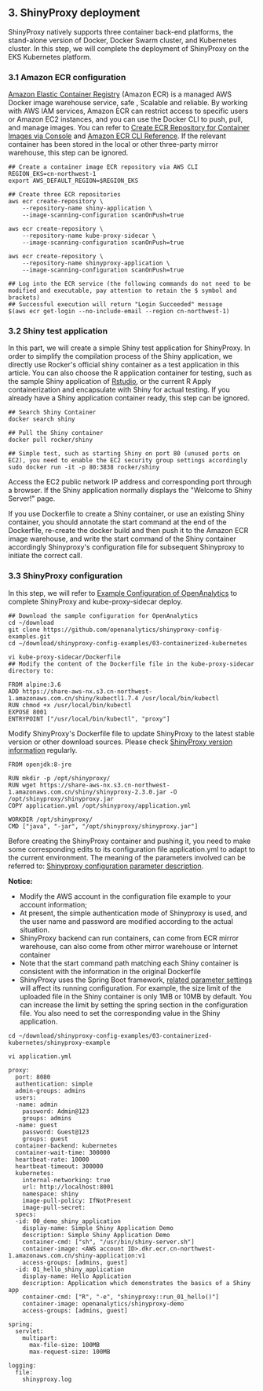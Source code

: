 ## 3. ShinyProxy deployment

ShinyProxy natively supports three container back-end platforms, the stand-alone version of Docker, Docker Swarm cluster, and Kubernetes cluster. In this step, we will complete the deployment of ShinyProxy on the EKS Kubernetes platform.

### 3.1 Amazon ECR configuration

[Amazon Elastic Container Registry](https://docs.aws.amazon.com/en_us/AmazonECR/latest/userguide/what-is-ecr.html) (Amazon ECR) is a managed AWS Docker image warehouse service, safe , Scalable and reliable. By working with AWS IAM services, Amazon ECR can restrict access to specific users or Amazon EC2 instances, and you can use the Docker CLI to push, pull, and manage images. You can refer to [Create ECR Repository for Container Images via Console](https://docs.aws.amazon.com/zh_cn/AmazonECR/latest/userguide/getting-started-console.html) and [Amazon ECR CLI Reference](https://docs.aws.amazon.com/cli/latest/reference/ecr/index.html).
If the relevant container has been stored in the local or other three-party mirror warehouse, this step can be ignored.

```
## Create a container image ECR repository via AWS CLI
REGION_EKS=cn-northwest-1
export AWS_DEFAULT_REGION=$REGION_EKS

## Create three ECR repositories
aws ecr create-repository \
    --repository-name shiny-application \
    --image-scanning-configuration scanOnPush=true

aws ecr create-repository \
    --repository-name kube-proxy-sidecar \
    --image-scanning-configuration scanOnPush=true

aws ecr create-repository \
    --repository-name shinyproxy-application \
    --image-scanning-configuration scanOnPush=true

## Log into the ECR service (the following commands do not need to be modified and executable, pay attention to retain the $ symbol and brackets)
## Successful execution will return "Login Succeeded" message
$(aws ecr get-login --no-include-email --region cn-northwest-1)
```

### 3.2 Shiny test application

In this part, we will create a simple Shiny test application for ShinyProxy. In order to simplify the compilation process of the Shiny application, we directly use Rocker's official shiny container as a test application in this article. You can also choose the R application container for testing, such as the sample Shiny application of [Rstudio](https://github.com/rstudio/shiny-examples/blob/master/docker/Dockerfile), or the current R Apply containerization and encapsulate with Shiny for actual testing. If you already have a Shiny application container ready, this step can be ignored.


```
## Search Shiny Container
docker search shiny

## Pull the Shiny container
docker pull rocker/shiny

## Simple test, such as starting Shiny on port 80 (unused ports on EC2), you need to enable the EC2 security group settings accordingly
sudo docker run -it -p 80:3838 rocker/shiny
```

Access the EC2 public network IP address and corresponding port through a browser. If the Shiny application normally displays the "Welcome to Shiny Server!" page.

If you use Dockerfile to create a Shiny container, or use an existing Shiny container, you should annotate the start command at the end of the Dockerfile, re-create the docker build and then push it to the Amazon ECR image warehouse, and write the start command of the Shiny container accordingly Shinyproxy's configuration file for subsequent Shinyproxy to initiate the correct call.

### 3.3 ShinyProxy configuration

In this step, we will refer to [Example Configuration of OpenAnalytics](https://github.com/openanalytics/shinyproxy-config-examples/tree/master/03-containerized-kubernetes) to complete ShinyProxy and kube-proxy-sidecar deploy.


```
## Download the sample configuration for OpenAnalytics
cd ~/download
git clone https://github.com/openanalytics/shinyproxy-config-examples.git
cd ~/download/shinyproxy-config-examples/03-containerized-kubernetes

vi kube-proxy-sidecar/Dockerfile
## Modify the content of the Dockerfile file in the kube-proxy-sidecar directory to:

FROM alpine:3.6
ADD https://share-aws-nx.s3.cn-northwest-1.amazonaws.com.cn/shiny/kubectl1.7.4 /usr/local/bin/kubectl
RUN chmod +x /usr/local/bin/kubectl
EXPOSE 8001
ENTRYPOINT ["/usr/local/bin/kubectl", "proxy"]

```

Modify ShinyProxy's Dockerfile file to update ShinyProxy to the latest stable version or other download sources. Please check [ShinyProxy version information](https://www.shinyproxy.io/downloads/) regularly.

```
FROM openjdk:8-jre

RUN mkdir -p /opt/shinyproxy/
RUN wget https://share-aws-nx.s3.cn-northwest-1.amazonaws.com.cn/shiny/shinyproxy-2.3.0.jar -O /opt/shinyproxy/shinyproxy.jar
COPY application.yml /opt/shinyproxy/application.yml

WORKDIR /opt/shinyproxy/
CMD ["java", "-jar", "/opt/shinyproxy/shinyproxy.jar"]

```


Before creating the ShinyProxy container and pushing it, you need to make some corresponding edits to its configuration file application.yml to adapt to the current environment. The meaning of the parameters involved can be referred to: [Shinyproxy configuration parameter description](https://www.shinyproxy.io/configuration/).

**Notice:**

* Modify the AWS account in the configuration file example to your account information;
* At present, the simple authentication mode of Shinyproxy is used, and the user name and password are modified according to the actual situation.
* ShinyProxy backend can run containers, can come from ECR mirror warehouse, can also come from other mirror warehouse or Internet container
* Note that the start command path matching each Shiny container is consistent with the information in the original Dockerfile
* ShinyProxy uses the Spring Boot framework, [related parameter settings](https://docs.spring.io/spring-boot/docs/current/reference/html/appendix-application-properties.html) will affect its running configuration. For example, the size limit of the uploaded file in the Shiny container is only 1MB or 10MB by default. You can increase the limit by setting the spring section in the configuration file. You also need to set the corresponding value in the Shiny application.

```
cd ~/download/shinyproxy-config-examples/03-containerized-kubernetes/shinyproxy-example

vi application.yml

proxy:
  port: 8080
  authentication: simple
  admin-groups: admins
  users:
  -name: admin
    password: Admin@123
    groups: admins
  -name: guest
    password: Guest@123
    groups: guest
  container-backend: kubernetes
  container-wait-time: 300000
  heartbeat-rate: 10000
  heartbeat-timeout: 300000
  kubernetes:
    internal-networking: true
    url: http://localhost:8001
    namespace: shiny
    image-pull-policy: IfNotPresent
    image-pull-secret:
  specs:
  -id: 00_demo_shiny_application
    display-name: Simple Shiny Application Demo
    description: Simple Shiny Application Demo
    container-cmd: ["sh", "/usr/bin/shiny-server.sh"]
    container-image: <AWS account ID>.dkr.ecr.cn-northwest-1.amazonaws.com.cn/shiny-application:v1
    access-groups: [admins, guest]
  -id: 01_hello_shiny_application
    display-name: Hello Application
    description: Application which demonstrates the basics of a Shiny app
    container-cmd: ["R", "-e", "shinyproxy::run_01_hello()"]
    container-image: openanalytics/shinyproxy-demo
    access-groups: [admins, guest]

spring:
  servlet:
    multipart:
      max-file-size: 100MB
      max-request-size: 100MB

logging:
  file:
    shinyproxy.log
```